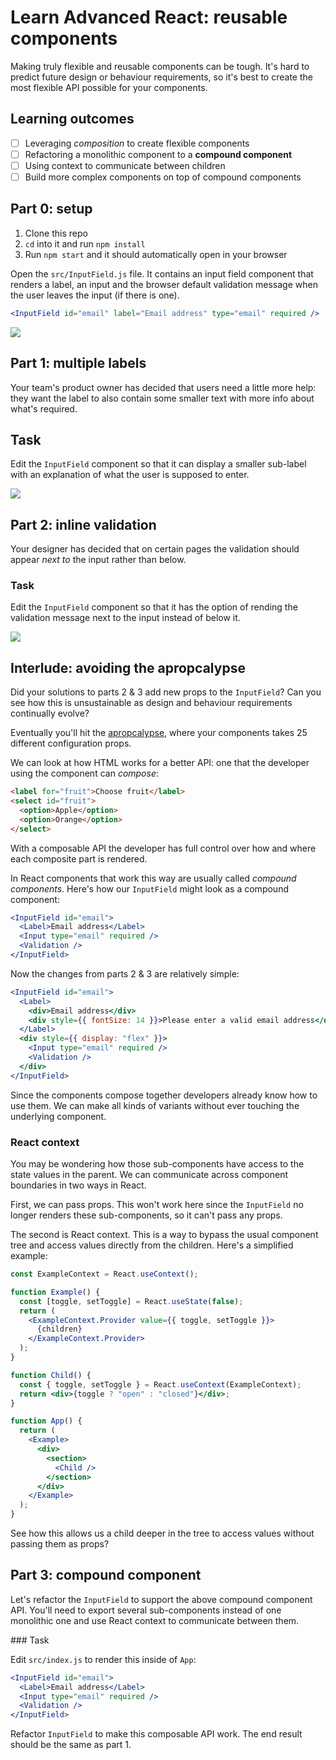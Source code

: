 # Learn Advanced React: reusable components

Making truly flexible and reusable components can be tough. It's hard to predict future design or behaviour requirements, so it's best to create the most flexible API possible for your components.

## Learning outcomes

- [ ] Leveraging _composition_ to create flexible components
- [ ] Refactoring a monolithic component to a **compound component**
- [ ] Using context to communicate between children
- [ ] Build more complex components on top of compound components

## Part 0: setup

1. Clone this repo
1. `cd` into it and run `npm install`
1. Run `npm start` and it should automatically open in your browser

Open the `src/InputField.js` file. It contains an input field component that renders a label, an input and the browser default validation message when the user leaves the input (if there is one).

```jsx
<InputField id="email" label="Email address" type="email" required />
```

![](./screenshots/1.png)

## Part 1: multiple labels

Your team's product owner has decided that users need a little more help: they want the label to also contain some smaller text with more info about what's required.

## Task

Edit the `InputField` component so that it can display a smaller sub-label with an explanation of what the user is supposed to enter.

![](./screenshots/2.png)

## Part 2: inline validation

Your designer has decided that on certain pages the validation should appear _next to_ the input rather than below.

### Task

Edit the `InputField` component so that it has the option of rending the validation message next to the input instead of below it.

![](./screenshots/3.png)

## Interlude: avoiding the apropcalypse

Did your solutions to parts 2 & 3 add new props to the `InputField`? Can you see how this is unsustainable as design and behaviour requirements continually evolve?

Eventually you'll hit the [apropcalypse](https://twitter.com/gurlcode/status/1002110517094371328?lang=en), where your components takes 25 different configuration props.

We can look at how HTML works for a better API: one that the developer using the component can _compose_:

```html
<label for="fruit">Choose fruit</label>
<select id="fruit">
  <option>Apple</option>
  <option>Orange</option>
</select>
```

With a composable API the developer has full control over how and where each composite part is rendered.

In React components that work this way are usually called _compound components_. Here's how our `InputField` might look as a compound component:

```jsx
<InputField id="email">
  <Label>Email address</Label>
  <Input type="email" required />
  <Validation />
</InputField>
```

Now the changes from parts 2 & 3 are relatively simple:

```jsx
<InputField id="email">
  <Label>
    <div>Email address</div>
    <div style={{ fontSize: 14 }}>Please enter a valid email address</div>
  </Label>
  <div style={{ display: "flex" }}>
    <Input type="email" required />
    <Validation />
  </div>
</InputField>
```

Since the components compose together developers already know how to use them. We can make all kinds of variants without ever touching the underlying component.

### React context

You may be wondering how those sub-components have access to the state values in the parent. We can communicate across component boundaries in two ways in React.

First, we can pass props. This won't work here since the `InputField` no longer renders these sub-components, so it can't pass any props.

The second is React context. This is a way to bypass the usual component tree and access values directly from the children. Here's a simplified example:

```jsx
const ExampleContext = React.useContext();

function Example() {
  const [toggle, setToggle] = React.useState(false);
  return (
    <ExampleContext.Provider value={{ toggle, setToggle }}>
      {children}
    </ExampleContext.Provider>
  );
}

function Child() {
  const { toggle, setToggle } = React.useContext(ExampleContext);
  return <div>{toggle ? "open" : "closed"}</div>;
}

function App() {
  return (
    <Example>
      <div>
        <section>
          <Child />
        </section>
      </div>
    </Example>
  );
}
```

See how this allows us a child deeper in the tree to access values without passing them as props?

## Part 3: compound component

Let's refactor the `InputField` to support the above compound component API. You'll need to export several sub-components instead of one monolithic one and use React context to communicate between them.

### Task

Edit `src/index.js` to render this inside of `App`:

```jsx
<InputField id="email">
  <Label>Email address</Label>
  <Input type="email" required />
  <Validation />
</InputField>
```

Refactor `InputField` to make this composable API work. The end result should be the same as part 1.
